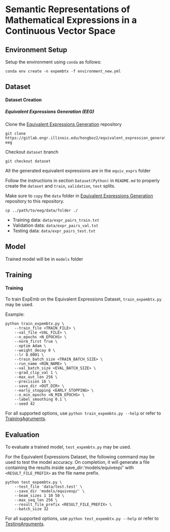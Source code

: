 # Semantic Representations of Mathematical Expressions in a Continuous Vector Space

## Environment Setup

Setup the environment using `conda` as follows:
```
conda env create -n expembtx -f environment_new.yml
```

## Dataset
#### Dataset Creation
##### Equivalent Expressions Generation (EEG)
Clone the [Equivalent Expressions Generation](https://gitlab.engr.illinois.edu/hongboz2/equivalent_expression_generation) repository
```
git clone https://gitlab.engr.illinois.edu/hongboz2/equivalent_expression_generation.git eeg
```
Checkout `dataset` branch
```
git checkout dataset
```
All the generated equivalent expressions are in the `equiv_exprs` folder

Follow the instructions in section `Dataset(Python)` in `README.md` to properly create the `dataset` and `train`,
`validation`, `test` splits.

Make sure to `copy` the `data` folder in
[Equivalent Expressions Generation](https://gitlab.engr.illinois.edu/hongboz2/equivalent_expression_generation)
repository to this repository.
```
cp ../path/to/eeg/data/folder ./
```
* Training data: `data/expr_pairs_train.txt`
* Validation data: `data/expr_pairs_val.txt`
* Testing data: `data/expr_pairs_test.txt`

## Model
Trained model will be in `models` folder

## Training
#### Training
To train ExpEmb on the Equivalent Expressions Dataset, `train_expembtx.py` may be used.

Example:
```
python train_expembtx.py \
    --train_file <TRAIN_FILE> \
    --val_file <VAL_FILE> \
    --n_epochs <N_EPOCHS> \
    --norm_first True \
    --optim Adam \
    --weight_decay 0 \
    --lr 0.0001 \
    --train_batch_size <TRAIN_BATCH_SIZE> \
    --run_name <RUN_NAME> \
    --val_batch_size <EVAL_BATCH_SIZE> \
    --grad_clip_val 1 \
    --max_out_len 256 \
    --precision 16 \
    --save_dir <OUT_DIR> \
    --early_stopping <EARLY_STOPPING> \
    --n_min_epochs <N_MIN_EPOCHS> \
    --label_smoothing 0.1 \
    --seed 42
```

For all supported options, use `python train_expembtx.py --help` or refer to [TrainingAgruments](expemb/args.py#TrainingAgruments).

## Evaluation
To evaluate a trained model, `test_expembtx.py` may be used. 

For the Equivalent Expressions Dataset, the following command may be used to test the model accuracy. On completion, it will generate a file containing the results inside save_dir:'models/equivexp/' with `<RESULT_FILE_PREFIX>` as the file name prefix.
```
python test_expembtx.py \
    --test_file 'data/test.test' \
    --save_dir 'models/equivexp/' \
    --beam_sizes 1 10 50 \
    --max_seq_len 256 \
    --result_file_prefix <RESULT_FILE_PREFIX> \
    --batch_size 32
```

For all supported options, use `python test_expembtx.py --help` or refer to [TestingArguments](expemb/args.py#TestingArguments).